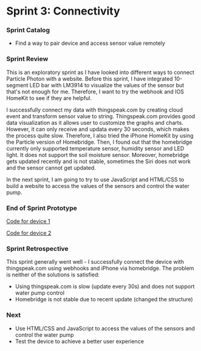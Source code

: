 # Sprint 3: Connectivity

### Sprint Catalog

- Find a way to pair device and access sensor value remotely

### Sprint Review  

This is an exploratory sprint as I have looked into different ways to connect Particle Photon with a website. Before this sprint, I have integrated 10-segment LED bar with LM3914 to visualize the values of the sensor but that's not enough for me. Therefore, I want to try the webhook and IOS HomeKit to see if they are helpful.

I successfully connect my data with thingspeak.com by creating cloud event and transform sensor value to string. Thingspeak.com provides good data visualization as it allows user to customize the graphs and charts. However, it can only receive and updata every 30 seconds, which makes the process quite slow. Therefore, I also tried the iPhone HomeKit by using the Particle version of Homebridge. Then, I found out that the homebridge currently only supported temperature sensor, humidity sensor and LED light. It does not support the soil moisture sensor. Moreover, homebridge gets updated recently and is not stable, sometimes the Siri does not work and the sensor cannot get updated.

In the next sprint, I am going to try to use JavaScript and HTML/CSS to build a website to access the values of the sensors and control the water pump.


### End of Sprint Prototype

[Code for device 1](https://github.com/daraghbyrne/advancediot2017/tree/master/students/rtao1/sprint-3/Code/Device%201)

[Code for device 2](https://github.com/daraghbyrne/advancediot2017/tree/master/students/rtao1/sprint-3/Code/Device%202)

### Sprint Retrospective 

This sprint generally went well - I successfully connect the device with thingspeak.com using webhooks and iPhone via homebridge. The problem is neither of the solutions is satisfied:
- Using thingspeak.com is slow (update every 30s) and does not support water pump control
- Homebridge is not stable due to recent update (changed the structure)

### Next

- Use HTML/CSS and JavaScript to access the values of the sensors and control the water pump
- Test the device to achieve a better user experience
